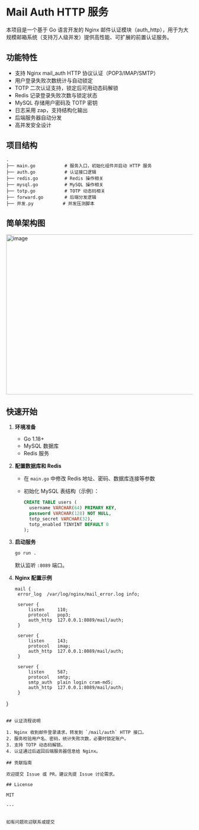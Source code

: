 # Mail Auth HTTP 服务

本项目是一个基于 Go 语言开发的 Nginx 邮件认证模块（auth_http），用于为大规模邮箱系统（支持万人级并发）提供高性能、可扩展的前置认证服务。

## 功能特性

- 支持 Nginx mail_auth HTTP 协议认证（POP3/IMAP/SMTP）
- 用户登录失败次数统计与自动锁定
- TOTP 二次认证支持，锁定后可用动态码解锁
- Redis 记录登录失败次数与锁定状态
- MySQL 存储用户密码及 TOTP 密钥
- 日志采用 zap，支持结构化输出
- 后端服务器自动分发
- 高并发安全设计

## 项目结构

```
.
├── main.go           # 服务入口，初始化组件并启动 HTTP 服务
├── auth.go           # 认证接口逻辑
├── redis.go          # Redis 操作相关
├── mysql.go          # MySQL 操作相关
├── totp.go           # TOTP 动态码相关
├── forward.go        # 后端分发逻辑
├── 并发.py           # 并发压测脚本
```

## 简单架构图

<img width="760" height="432" alt="image" src="https://github.com/user-attachments/assets/1eff1837-8883-42dc-93e6-ff28c7d0b443" />


## 快速开始

1. **环境准备**
   - Go 1.18+
   - MySQL 数据库
   - Redis 服务

2. **配置数据库和 Redis**
   - 在 `main.go` 中修改 Redis 地址、密码、数据库连接等参数
   - 初始化 MySQL 表结构（示例）：

     ```sql
     CREATE TABLE users (
       username VARCHAR(64) PRIMARY KEY,
       password VARCHAR(128) NOT NULL,
       totp_secret VARCHAR(32),
       totp_enabled TINYINT DEFAULT 0
     );
     ```

3. **启动服务**

   ```bash
   go run .
   ```

   默认监听 `:8089` 端口。

4. **Nginx 配置示例**

   ```
   mail {
    error_log  /var/log/nginx/mail_error.log info;

    server {
        listen     110;
        protocol   pop3;
        auth_http  127.0.0.1:8089/mail/auth;
    }

    server {
        listen     143;
        protocol   imap;
        auth_http  127.0.0.1:8089/mail/auth;
    }

    server {
        listen     587;
        protocol   smtp;
        smtp_auth  plain login cram-md5;
        auth_http  127.0.0.1:8089/mail/auth;
    }
}
   ```

## 认证流程说明

1. Nginx 收到邮件登录请求，转发到 `/mail/auth` HTTP 接口。
2. 服务校验用户名、密码，统计失败次数，必要时锁定账户。
3. 支持 TOTP 动态码解锁。
4. 认证通过后返回后端服务器信息给 Nginx。

## 贡献指南

欢迎提交 Issue 或 PR，建议先提 Issue 讨论需求。

## License

MIT

---


如有问题欢迎联系或提交



